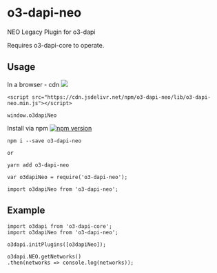 # o3-dapi-neo
NEO Legacy Plugin for o3-dapi

Requires o3-dapi-core to operate.

## Usage

In a browser - cdn [![](https://data.jsdelivr.com/v1/package/npm/o3-dapi-neo/badge)](https://www.jsdelivr.com/package/npm/o3-dapi-neo)
```
<script src="https://cdn.jsdelivr.net/npm/o3-dapi-neo/lib/o3-dapi-neo.min.js"></script>
```
```
window.o3dapiNeo
```

Install via npm [![npm version](https://badge.fury.io/js/o3-dapi-neo.svg)](https://badge.fury.io/js/o3-dapi-neo)
```
npm i --save o3-dapi-neo

or

yarn add o3-dapi-neo
```

```
var o3dapiNeo = require('o3-dapi-neo');

import o3dapiNeo from 'o3-dapi-neo';
```

## Example
```
import o3dapi from 'o3-dapi-core';
import o3dapiNeo from 'o3-dapi-neo';

o3dapi.initPlugins([o3dapiNeo]);

o3dapi.NEO.getNetworks()
.then(networks => console.log(networks));
```
